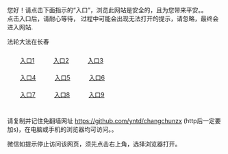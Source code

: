 您好！请点击下面指示的“入口”，浏览此网站是安全的，且为您带来平安。。 <br/>
点击入口后，请耐心等待， 过程中可能会出现无法打开的提示，请忽略，最终会进入网站. </br>

法轮大法在长春<br/>
<div style="padding:10px"><a style="margin:20px" target="_blank" href="https://d19x3wl7vz803g.cloudfront.net/2Qpsp?pqvdug" id="ccLink1" rel="nofollow">入口1</a> <a target="_blank" style="margin:20px" href="https://d3h4znsemwpjei.cloudfront.net/2Qpsp?yofsg" id="ccLink2" rel="nofollow">入口2</a> <a style="margin:20px" target="_blank" href="https://d194f2ryg33kob.cloudfront.net/2Qpsp?lzaebamn" id="ccLink3" rel="nofollow">入口3</a></div>

<div style="padding:10px" ><a style="margin:20px" target="_blank" href="https://d19x3wl7vz803g.cloudfront.net/2Qpsp?pqvdug" id="ccLink4" rel="nofollow">入口4</a> <a style="margin:20px" href="https://d3h4znsemwpjei.cloudfront.net/2Qpsp?yofsg" target="_blank" id="ccLink5" rel="nofollow">入口5</a> <a style="margin:20px" href="https://d194f2ryg33kob.cloudfront.net/2Qpsp?lzaebamn" target="_blank" id="ccLink6" rel="nofollow">入口6</a></div>

<div style="padding:10px"><a style="margin:20px" target="_blank" href="https://d19x3wl7vz803g.cloudfront.net/2Qpsp?pqvdug" id="ccLink7" rel="nofollow">入口7</a> <a style="margin:20px" href="https://d3h4znsemwpjei.cloudfront.net/2Qpsp?yofsg" target="_blank" id="ccLink8" rel="nofollow">入口8</a> <a style="margin:20px" target="_blank" href="https://d194f2ryg33kob.cloudfront.net/2Qpsp?lzaebamn" id="ccLink9" rel="nofollow">入口9</a></div>

<br/>



请复制并记住免翻墙网址 https://github.com/yntd/changchunzx (http后一定要加s)，在电脑或手机的浏览器均可访问。。<br/>

微信如提示停止访问该网页，须先点击右上角，选择浏览器打开。
